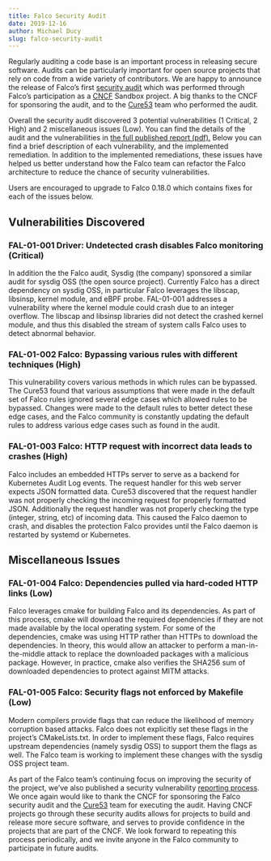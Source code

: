 ```yaml
---
title: Falco Security Audit
date: 2019-12-16
author: Michael Ducy
slug: falco-security-audit
---
```

Regularly auditing a code base is an important process in releasing secure software. Audits can be particularly important for open source projects that rely on code from a wide variety of contributors. We are happy to announce the release of Falco’s first [security audit](https://github.com/falcosecurity/falco/blob/master/audits/SECURITY_AUDIT_2019_07.pdf) which was performed through Falco’s participation as a [CNCF](https://www.cncf.io) Sandbox project. A big thanks to the CNCF for sponsoring the audit, and to the [Cure53](https://cure53.de/) team who performed the audit. 

Overall the security audit discovered 3 potential vulnerabilities (1 Critical, 2 High) and 2 miscellaneous issues (Low). You can find the details of the audit and the vulnerabilities in [the full published report (pdf).](https://github.com/falcosecurity/falco/blob/master/audits/SECURITY_AUDIT_2019_07.pdf) Below you can find a brief description of each vulnerability, and the implemented remediation. In addition to the implemented remediations, these issues have helped us better understand how the Falco team can refactor the Falco architecture to reduce the chance of security vulnerabilities.

Users are encouraged to upgrade to Falco 0.18.0 which contains fixes for each of the issues below.

## Vulnerabilities Discovered

### FAL-01-001 Driver: Undetected crash disables Falco monitoring (Critical)

In addition the the Falco audit, Sysdig (the company) sponsored a similar audit for sysdig OSS (the open source project). Currently Falco has a direct dependency on sysdig OSS, in particular Falco leverages the libscap, libsinsp, kernel module, and eBPF probe. FAL-01-001 addresses a vulnerability where the kernel module could crash due to an integer overflow. The libscap and libsinsp libraries did not detect the crashed kernel module, and thus this disabled the stream of system calls Falco uses to detect abnormal behavior. 

### FAL-01-002 Falco: Bypassing various rules with different techniques (High)

This vulnerability covers various methods in which rules can be bypassed. The Cure53 found that various assumptions that were made in the default set of Falco rules ignored several edge cases which allowed rules to be bypassed. Changes were made to the default rules to better detect these edge cases, and the Falco community is constantly updating the default rules to address various edge cases such as found in the audit.

### FAL-01-003 Falco: HTTP request with incorrect data leads to crashes (High)

Falco includes an embedded HTTPs server to serve as a backend for Kubernetes Audit Log events. The request handler for this web server expects JSON formatted data. Cure53 discovered that the request handler was not properly checking the incoming request for properly formatted JSON. Additionally the request handler was not properly checking the type (integer, string, etc) of incoming data. This caused the Falco daemon to crash, and disables the protection Falco provides until the Falco daemon is restarted by systemd or Kubernetes. 

## Miscellaneous Issues

### FAL-01-004 Falco: Dependencies pulled via hard-coded HTTP links (Low)

Falco leverages cmake for building Falco and its dependencies. As part of this process, cmake will download the required dependencies if they are not made available by the local operating system. For some of the dependencies, cmake was using HTTP rather than HTTPs to download the dependencies. In theory, this would allow an attacker to perform a man-in-the-middle attack to replace the downloaded packages with a malicious package. However, in practice, cmake also verifies the SHA256 sum of downloaded dependencies to protect against MITM attacks. 

### FAL-01-005 Falco: Security flags not enforced by Makefile (Low)

Modern compilers provide flags that can reduce the likelihood of memory corruption based attacks. Falco does not explicitly set these flags in the project’s CMakeLists.txt. In order to implement these flags, Falco requires upstream dependencies (namely sysdig OSS) to support them the flags as well. The Falco team is working to implement these changes with the sysdig OSS project team. 

As part of the Falco team’s continuing focus on improving the security of the project, we’ve also published a security vulnerability [reporting process](https://github.com/falcosecurity/.github/blob/master/SECURITY.md). We once again would like to thank the CNCF for sponsoring the Falco security audit and the [Cure53](https://cure53.de/) team for executing the audit. Having CNCF projects go through these security audits allows for projects to build and release more secure software, and serves to provide confidence in the projects that are part of the CNCF. We look forward to repeating this process periodically, and we invite anyone in the Falco community to participate in future audits. 
